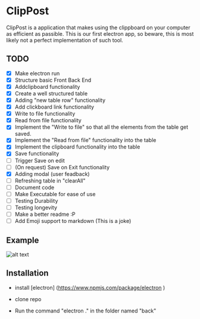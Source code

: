 # ClipPost
ClipPost is a application that makes using the clippboard on your computer as efficient as passible.
This is our first electron app, so beware, this is most likely not a perfect implementation of such tool.

## TODO
- [X] Make electron run
- [X] Structure basic Front Back End
- [X] Addclipboard functionality
- [X] Create a well structured table
- [X] Adding "new table row" functionality
- [X] Add clickboard link functionality
- [X] Write to file functionality
- [X] Read from file functionality
- [X] Implement the "Write to file" so that all the elements from the table get saved.
- [X] Implement the "Read from file" functionality into the table
- [X] Implement the clipboard functionality into the table
- [X] Save functionality
- [ ] Trigger Save on edit
- [ ] (On request) Save on Exit functionality
- [X] Adding modal (user feadback)
- [ ] Refreshing table in "clearAll"
- [ ] Document code
- [ ] Make Executable for ease of use
- [ ] Testing Durability  
- [ ] Testing longevity 
- [ ] Make a better readme :P
- [ ] Add Emoji support to markdown (This is a joke)

## Example

![alt text](velectron/front/Example.png?raw=true)


## Installation

- install [electron] (https://www.npmjs.com/package/electron )

- clone repo

- Run the command "electron ." in the folder named "back"
